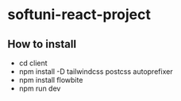 # softuni-react-project

## How to install
  * cd client
  * npm install -D tailwindcss postcss autoprefixer
  * npm install flowbite
  * npm run dev
